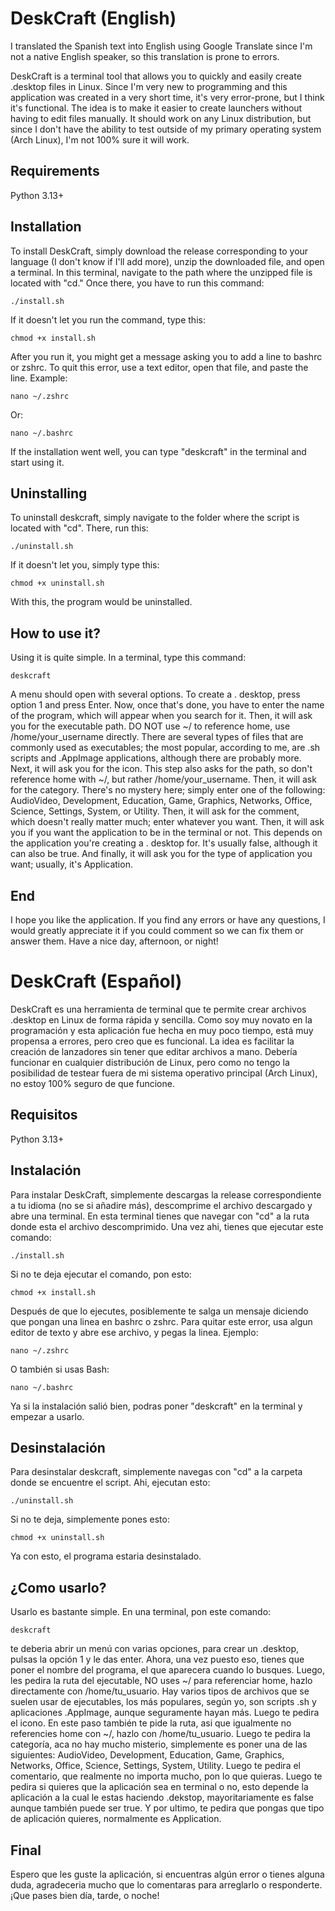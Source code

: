 # DeskCraft (English)

I translated the Spanish text into English using Google Translate since I'm not a native English speaker, so this translation is prone to errors.

DeskCraft is a terminal tool that allows you to quickly and easily create .desktop files in Linux.
Since I'm very new to programming and this application was created in a very short time, it's very error-prone, but I think it's functional.
The idea is to make it easier to create launchers without having to edit files manually.
It should work on any Linux distribution, but since I don't have the ability to test outside of my primary operating system (Arch Linux), I'm not 100% sure it will work.

## Requirements

Python 3.13+

## Installation

To install DeskCraft, simply download the release corresponding to your language (I don't know if I'll add more), unzip the downloaded file, and open a terminal. In this terminal, navigate to the path where the unzipped file is located with "cd." Once there, you have to run this command:

```
./install.sh
```

If it doesn't let you run the command, type this:

```
chmod +x install.sh
```

After you run it, you might get a message asking you to add a line to bashrc or zshrc. To quit this error, use a text editor, open that file, and paste the line. Example:

```
nano ~/.zshrc
```

Or:

```
nano ~/.bashrc
```

If the installation went well, you can type "deskcraft" in the terminal and start using it.

## Uninstalling

To uninstall deskcraft, simply navigate to the folder where the script is located with "cd". There, run this:

```
./uninstall.sh
```

If it doesn't let you, simply type this:

```
chmod +x uninstall.sh
```

With this, the program would be uninstalled.

## How to use it?

Using it is quite simple. In a terminal, type this command:

```
deskcraft
```

A menu should open with several options. To create a . desktop, press option 1 and press Enter. Now, once that's done, you have to enter the name of the program, which will appear when you search for it. Then, it will ask you for the executable path. DO NOT use ~/ to reference home, use /home/your_username directly. There are several types of files that are commonly used as executables; the most popular, according to me, are .sh scripts and .AppImage applications, although there are probably more. Next, it will ask you for the icon. This step also asks for the path, so don't reference home with ~/, but rather /home/your_username. Then, it will ask for the category. There's no mystery here; simply enter one of the following: AudioVideo, Development, Education, Game, Graphics, Networks, Office, Science, Settings, System, or Utility. Then, it will ask for the comment, which doesn't really matter much; enter whatever you want. Then, it will ask you if you want the application to be in the terminal or not. This depends on the application you're creating a . desktop for. It's usually false, although it can also be true. And finally, it will ask you for the type of application you want; usually, it's Application.

## End

I hope you like the application. If you find any errors or have any questions, I would greatly appreciate it if you could comment so we can fix them or answer them. Have a nice day, afternoon, or night!



# DeskCraft (Español)

DeskCraft es una herramienta de terminal que te permite crear archivos .desktop en Linux de forma rápida y sencilla. 
Como soy muy novato en la programación y esta aplicación fue hecha en muy poco tiempo, está muy propensa a errores, pero creo que es funcional.
La idea es facilitar la creación de lanzadores sin tener que editar archivos a mano.
Debería funcionar en cualquier distribución de Linux, pero como no tengo la posibilidad de testear fuera de mi sistema operativo principal (Arch Linux), no estoy 100% seguro de
que funcione.

## Requisitos

Python 3.13+

## Instalación

Para instalar DeskCraft, simplemente descargas la release correspondiente a tu idioma (no se si añadire más), descomprime el archivo descargado y abre una terminal. En esta 
terminal tienes que navegar con "cd" a la ruta donde esta el archivo descomprimido. Una vez ahi, tienes que ejecutar este comando:

```
./install.sh
```

Si no te deja ejecutar el comando, pon esto:

```
chmod +x install.sh
```

Después de que lo ejecutes, posiblemente te salga un mensaje diciendo que pongan una linea en bashrc o zshrc. Para quitar este error, usa algun editor de texto y abre ese archivo, y pegas la linea. Ejemplo:

```
nano ~/.zshrc
```

O también si usas Bash:

```
nano ~/.bashrc
```

Ya si la instalación salió bien, podras poner "deskcraft" en la terminal y empezar a usarlo.

## Desinstalación

Para desinstalar deskcraft, simplemente navegas con "cd" a la carpeta donde se encuentre el script. Ahi, ejecutan esto:

```
./uninstall.sh
```

Si no te deja, simplemente pones esto:

```
chmod +x uninstall.sh
```

Ya con esto, el programa estaria desinstalado.

## ¿Como usarlo?

Usarlo es bastante simple. En una terminal, pon este comando:

```
deskcraft
```

te deberia abrir un menú con varias opciones, para crear un .desktop, pulsas la opción 1 y le das enter. Ahora, una vez puesto eso, tienes que poner el nombre del programa, el que aparecera cuando lo busques. Luego, les pedira la ruta del ejecutable, NO uses ~/ para referenciar home, hazlo directamente con /home/tu_usuario. Hay varios tipos de archivos que se suelen usar de ejecutables, los más populares, según yo, son scripts .sh y aplicaciones .AppImage, aunque seguramente hayan más. Luego te pedira el icono. En este paso también te pide la ruta, asi que igualmente no referencies home con ~/, hazlo con /home/tu_usuario. Luego te pedira la categoría, aca no hay mucho misterio, simplemente es poner una de las siguientes: AudioVideo, Development, Education, Game, Graphics, Networks, Office, Science, Settings, System, Utility. Luego te pedira el comentario, que realmente no importa mucho, pon lo que quieras. Luego te pedira si quieres que la aplicación sea en terminal o no, esto depende la aplicación a la cual le estas haciendo .dekstop, mayoritariamente es false aunque también puede ser true. Y por ultimo, te pedira que pongas que tipo de aplicación quieres, normalmente es Application. 

## Final

Espero que les guste la aplicación, si encuentras algún error o tienes alguna duda, agradeceria mucho que lo comentaras para arreglarlo o responderte. ¡Que pases bien día, tarde, o noche!



